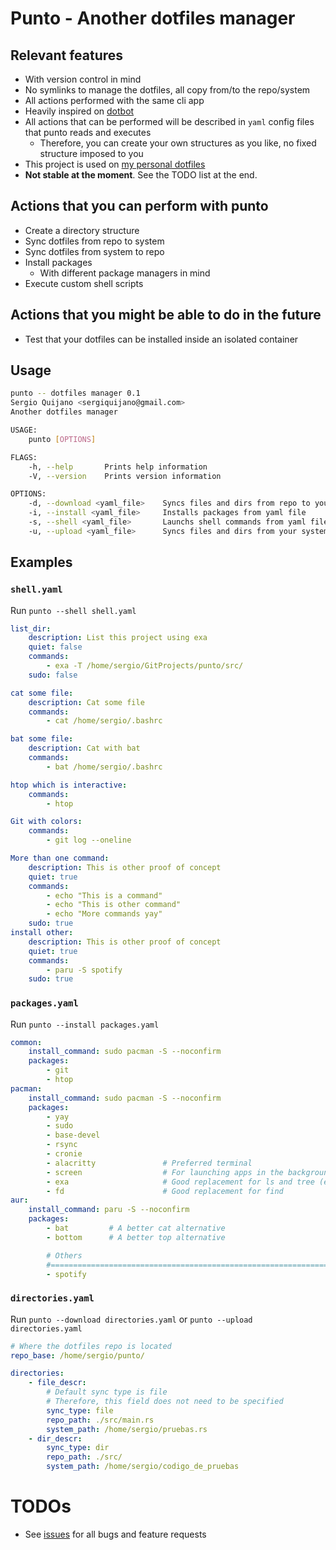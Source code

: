 # Punto - Another dotfiles manager

## Relevant features

* With version control in mind
* No symlinks to manage the dotfiles, all copy from/to the repo/system
* All actions performed with the same cli app
* Heavily inspired on [dotbot](https://github.com/anishathalye/dotbot)
* All actions that can be performed will be described in `yaml` config files that punto reads and executes
    * Therefore, you can create your own structures as you like, no fixed structure imposed to you
* This project is used on [my personal dotfiles](https://github.com/sergioquijanorey/dotfiles)
* **Not stable at the moment**. See the TODO list at the end.

## Actions that you can perform with punto

* Create a directory structure
* Sync dotfiles from repo to system
* Sync dotfiles from system to repo
* Install packages
    * With different package managers in mind
* Execute custom shell scripts

## Actions that you might be able to do in the future

* Test that your dotfiles can be installed inside an isolated container

## Usage

~~~bash
punto -- dotfiles manager 0.1
Sergio Quijano <sergiquijano@gmail.com>
Another dotfiles manager

USAGE:
    punto [OPTIONS]

FLAGS:
    -h, --help       Prints help information
    -V, --version    Prints version information

OPTIONS:
    -d, --download <yaml_file>    Syncs files and dirs from repo to your system
    -i, --install <yaml_file>     Installs packages from yaml file
    -s, --shell <yaml_file>       Launchs shell commands from yaml file
    -u, --upload <yaml_file>      Syncs files and dirs from your system to repo
~~~

## Examples

### `shell.yaml`

Run `punto --shell shell.yaml`

~~~yaml
list_dir:
    description: List this project using exa
    quiet: false
    commands:
        - exa -T /home/sergio/GitProjects/punto/src/
    sudo: false

cat some file:
    description: Cat some file
    commands:
        - cat /home/sergio/.bashrc

bat some file:
    description: Cat with bat
    commands:
        - bat /home/sergio/.bashrc

htop which is interactive:
    commands:
        - htop

Git with colors:
    commands:
        - git log --oneline

More than one command:
    description: This is other proof of concept
    quiet: true
    commands:
        - echo "This is a command"
        - echo "This is other command"
        - echo "More commands yay"
    sudo: true
install other:
    description: This is other proof of concept
    quiet: true
    commands:
        - paru -S spotify
    sudo: true
~~~

### `packages.yaml`

Run `punto --install packages.yaml`

~~~yaml
common:
    install_command: sudo pacman -S --noconfirm
    packages:
        - git
        - htop
pacman:
    install_command: sudo pacman -S --noconfirm
    packages:
        - yay
        - sudo
        - base-devel
        - rsync
        - cronie
        - alacritty               # Preferred terminal
        - screen                  # For launching apps in the background
        - exa                     # Good replacement for ls and tree (exa -T)
        - fd                      # Good replacement for find
aur:
    install_command: paru -S --noconfirm
    packages:
        - bat         # A better cat alternative
        - bottom      # A better top alternative

        # Others
        #===============================================================================
        - spotify
~~~

### `directories.yaml`

Run `punto --download directories.yaml` or `punto --upload directories.yaml`

~~~yaml
# Where the dotfiles repo is located
repo_base: /home/sergio/punto/

directories:
    - file_descr:
        # Default sync type is file
        # Therefore, this field does not need to be specified
        sync_type: file
        repo_path: ./src/main.rs
        system_path: /home/sergio/pruebas.rs
    - dir_descr:
        sync_type: dir
        repo_path: ./src/
        system_path: /home/sergio/codigo_de_pruebas
~~~

# TODOs

* See [issues](https://github.com/SergioQuijanoRey/punto/issues) for all bugs and feature requests
